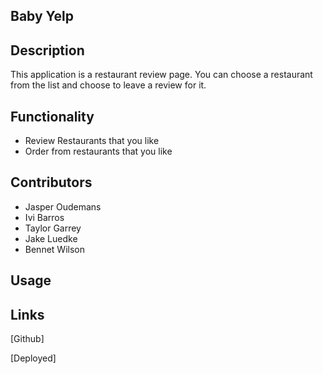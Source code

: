 ## Baby Yelp

## Description 
This application is a restaurant review page. You can choose a restaurant from the list and choose to leave a review for it.

## Functionality 
- Review Restaurants that you like 
- Order from restaurants that you like


## Contributors 
- Jasper Oudemans
- Ivi Barros
- Taylor Garrey
- Jake Luedke
- Bennet Wilson

## Usage 


## Links
[Github]

[Deployed]




